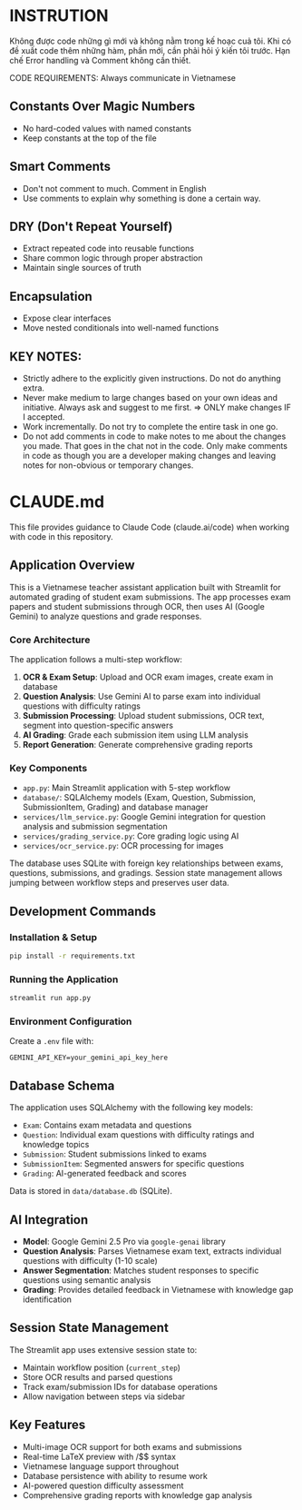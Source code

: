 # INSTRUTION
Không được code những gì mới và không nằm trong kế hoạc cuả tôi. Khi có đề xuất code thêm những hàm, phần mới, cần phải hỏi ý kiến tôi trước. Hạn chế Error handling và Comment không cần thiết.

CODE REQUIREMENTS:
Always communicate in Vietnamese

## Constants Over Magic Numbers
- No hard-coded values with named constants
- Keep constants at the top of the file

## Smart Comments
- Don't not comment to much. Comment in English
- Use comments to explain why something is done a certain way.

## DRY (Don't Repeat Yourself)
- Extract repeated code into reusable functions
- Share common logic through proper abstraction
- Maintain single sources of truth

## Encapsulation
- Expose clear interfaces
- Move nested conditionals into well-named functions

## KEY NOTES:
- Strictly adhere to the explicitly given instructions. Do not do anything extra.
- Never make medium to large changes based on your own ideas and initiative. Always ask and suggest to me first. => ONLY make changes IF I accepted.
- Work incrementally. Do not try to complete the entire task in one go.
- Do not add comments in code to make notes to me about the changes you made. That goes in the chat not in the code. Only make comments in code as though you are a developer making changes and leaving notes for non-obvious or temporary changes.

# CLAUDE.md

This file provides guidance to Claude Code (claude.ai/code) when working with code in this repository.

## Application Overview

This is a Vietnamese teacher assistant application built with Streamlit for automated grading of student exam submissions. The app processes exam papers and student submissions through OCR, then uses AI (Google Gemini) to analyze questions and grade responses.

### Core Architecture

The application follows a multi-step workflow:

1. **OCR & Exam Setup**: Upload and OCR exam images, create exam in database
2. **Question Analysis**: Use Gemini AI to parse exam into individual questions with difficulty ratings
3. **Submission Processing**: Upload student submissions, OCR text, segment into question-specific answers  
4. **AI Grading**: Grade each submission item using LLM analysis
5. **Report Generation**: Generate comprehensive grading reports

### Key Components

- `app.py`: Main Streamlit application with 5-step workflow
- `database/`: SQLAlchemy models (Exam, Question, Submission, SubmissionItem, Grading) and database manager
- `services/llm_service.py`: Google Gemini integration for question analysis and submission segmentation
- `services/grading_service.py`: Core grading logic using AI
- `services/ocr_service.py`: OCR processing for images

The database uses SQLite with foreign key relationships between exams, questions, submissions, and gradings. Session state management allows jumping between workflow steps and preserves user data.

## Development Commands

### Installation & Setup
```bash
pip install -r requirements.txt
```

### Running the Application
```bash
streamlit run app.py
```

### Environment Configuration
Create a `.env` file with:
```
GEMINI_API_KEY=your_gemini_api_key_here
```

## Database Schema

The application uses SQLAlchemy with the following key models:
- `Exam`: Contains exam metadata and questions
- `Question`: Individual exam questions with difficulty ratings and knowledge topics  
- `Submission`: Student submissions linked to exams
- `SubmissionItem`: Segmented answers for specific questions
- `Grading`: AI-generated feedback and scores

Data is stored in `data/database.db` (SQLite).

## AI Integration

- **Model**: Google Gemini 2.5 Pro via `google-genai` library
- **Question Analysis**: Parses Vietnamese exam text, extracts individual questions with difficulty (1-10 scale)
- **Answer Segmentation**: Matches student responses to specific questions using semantic analysis
- **Grading**: Provides detailed feedback in Vietnamese with knowledge gap identification

## Session State Management

The Streamlit app uses extensive session state to:
- Maintain workflow position (`current_step`)
- Store OCR results and parsed questions
- Track exam/submission IDs for database operations
- Allow navigation between steps via sidebar

## Key Features

- Multi-image OCR support for both exams and submissions
- Real-time LaTeX preview with $/$$$ syntax
- Vietnamese language support throughout
- Database persistence with ability to resume work
- AI-powered question difficulty assessment
- Comprehensive grading reports with knowledge gap analysis